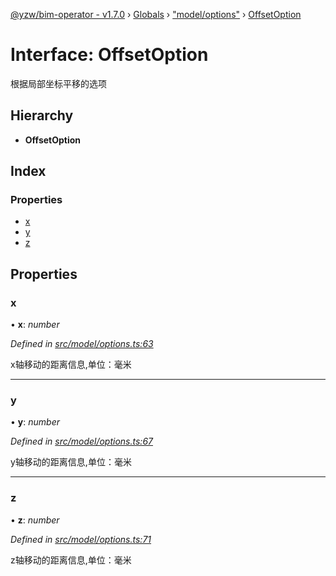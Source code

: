 [@yzw/bim-operator - v1.7.0](../README.md) › [Globals](../globals.md) › ["model/options"](../modules/_model_options_.md) › [OffsetOption](_model_options_.offsetoption.md)

# Interface: OffsetOption

根据局部坐标平移的选项

## Hierarchy

* **OffsetOption**

## Index

### Properties

* [x](_model_options_.offsetoption.md#x)
* [y](_model_options_.offsetoption.md#y)
* [z](_model_options_.offsetoption.md#z)

## Properties

###  x

• **x**: *number*

*Defined in [src/model/options.ts:63](https://github.com/youkaisteve/bim-operator/blob/24828e5/src/model/options.ts#L63)*

x轴移动的距离信息,单位：毫米

___

###  y

• **y**: *number*

*Defined in [src/model/options.ts:67](https://github.com/youkaisteve/bim-operator/blob/24828e5/src/model/options.ts#L67)*

y轴移动的距离信息,单位：毫米

___

###  z

• **z**: *number*

*Defined in [src/model/options.ts:71](https://github.com/youkaisteve/bim-operator/blob/24828e5/src/model/options.ts#L71)*

z轴移动的距离信息,单位：毫米
